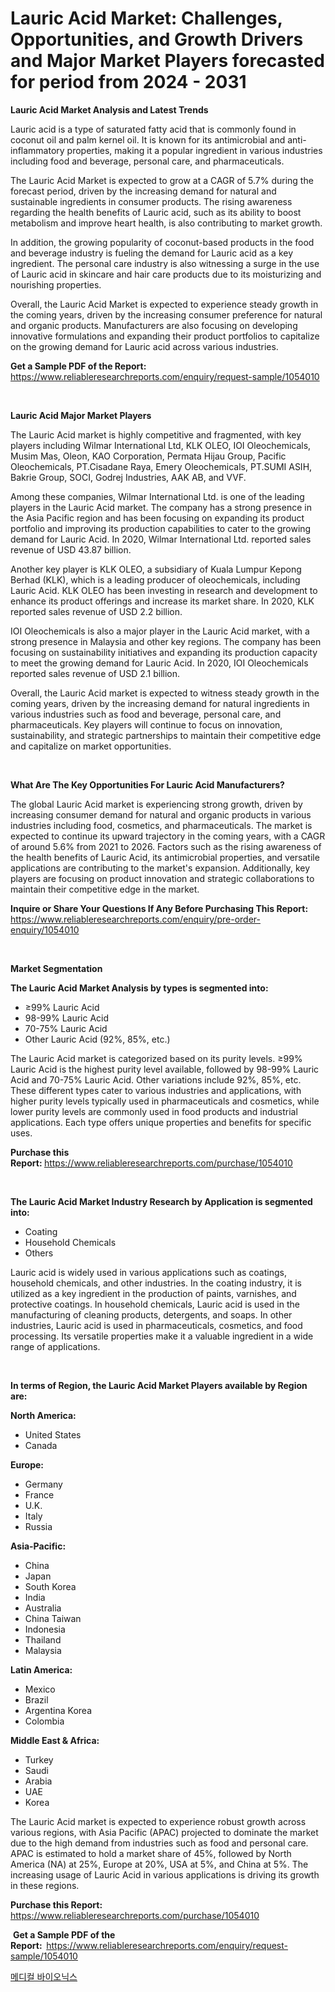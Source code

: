 <p><h1>Lauric Acid Market: Challenges, Opportunities, and Growth Drivers and Major Market Players forecasted for period from 2024 - 2031</h1></p><p><strong>Lauric Acid Market Analysis and Latest Trends</strong></p>
<p><p>Lauric acid is a type of saturated fatty acid that is commonly found in coconut oil and palm kernel oil. It is known for its antimicrobial and anti-inflammatory properties, making it a popular ingredient in various industries including food and beverage, personal care, and pharmaceuticals.</p><p>The Lauric Acid Market is expected to grow at a CAGR of 5.7% during the forecast period, driven by the increasing demand for natural and sustainable ingredients in consumer products. The rising awareness regarding the health benefits of Lauric acid, such as its ability to boost metabolism and improve heart health, is also contributing to market growth.</p><p>In addition, the growing popularity of coconut-based products in the food and beverage industry is fueling the demand for Lauric acid as a key ingredient. The personal care industry is also witnessing a surge in the use of Lauric acid in skincare and hair care products due to its moisturizing and nourishing properties.</p><p>Overall, the Lauric Acid Market is expected to experience steady growth in the coming years, driven by the increasing consumer preference for natural and organic products. Manufacturers are also focusing on developing innovative formulations and expanding their product portfolios to capitalize on the growing demand for Lauric acid across various industries.</p></p>
<p><strong>Get a Sample PDF of the Report:&nbsp;</strong> <a href="https://www.reliableresearchreports.com/enquiry/request-sample/1054010">https://www.reliableresearchreports.com/enquiry/request-sample/1054010</a></p>
<p>&nbsp;</p>
<p><strong>Lauric Acid Major Market Players</strong></p>
<p><p>The Lauric Acid market is highly competitive and fragmented, with key players including Wilmar International Ltd, KLK OLEO, IOI Oleochemicals, Musim Mas, Oleon, KAO Corporation, Permata Hijau Group, Pacific Oleochemicals, PT.Cisadane Raya, Emery Oleochemicals, PT.SUMI ASIH, Bakrie Group, SOCI, Godrej Industries, AAK AB, and VVF.</p><p>Among these companies, Wilmar International Ltd. is one of the leading players in the Lauric Acid market. The company has a strong presence in the Asia Pacific region and has been focusing on expanding its product portfolio and improving its production capabilities to cater to the growing demand for Lauric Acid. In 2020, Wilmar International Ltd. reported sales revenue of USD 43.87 billion.</p><p>Another key player is KLK OLEO, a subsidiary of Kuala Lumpur Kepong Berhad (KLK), which is a leading producer of oleochemicals, including Lauric Acid. KLK OLEO has been investing in research and development to enhance its product offerings and increase its market share. In 2020, KLK reported sales revenue of USD 2.2 billion.</p><p>IOI Oleochemicals is also a major player in the Lauric Acid market, with a strong presence in Malaysia and other key regions. The company has been focusing on sustainability initiatives and expanding its production capacity to meet the growing demand for Lauric Acid. In 2020, IOI Oleochemicals reported sales revenue of USD 2.1 billion.</p><p>Overall, the Lauric Acid market is expected to witness steady growth in the coming years, driven by the increasing demand for natural ingredients in various industries such as food and beverage, personal care, and pharmaceuticals. Key players will continue to focus on innovation, sustainability, and strategic partnerships to maintain their competitive edge and capitalize on market opportunities.</p></p>
<p>&nbsp;</p>
<p><strong>What Are The Key Opportunities For Lauric Acid Manufacturers?</strong></p>
<p><p>The global Lauric Acid market is experiencing strong growth, driven by increasing consumer demand for natural and organic products in various industries including food, cosmetics, and pharmaceuticals. The market is expected to continue its upward trajectory in the coming years, with a CAGR of around 5.6% from 2021 to 2026. Factors such as the rising awareness of the health benefits of Lauric Acid, its antimicrobial properties, and versatile applications are contributing to the market's expansion. Additionally, key players are focusing on product innovation and strategic collaborations to maintain their competitive edge in the market.</p></p>
<p><strong>Inquire or Share Your Questions If Any Before Purchasing This Report:</strong> <a href="https://www.reliableresearchreports.com/enquiry/pre-order-enquiry/1054010">https://www.reliableresearchreports.com/enquiry/pre-order-enquiry/1054010</a></p>
<p>&nbsp;</p>
<p><strong>Market Segmentation</strong></p>
<p><strong>The Lauric Acid Market Analysis by types is segmented into:</strong></p>
<p><ul><li>≥99% Lauric Acid</li><li>98-99% Lauric Acid</li><li>70-75% Lauric Acid</li><li>Other Lauric Acid (92%, 85%, etc.)</li></ul></p>
<p><p>The Lauric Acid market is categorized based on its purity levels. ≥99% Lauric Acid is the highest purity level available, followed by 98-99% Lauric Acid and 70-75% Lauric Acid. Other variations include 92%, 85%, etc. These different types cater to various industries and applications, with higher purity levels typically used in pharmaceuticals and cosmetics, while lower purity levels are commonly used in food products and industrial applications. Each type offers unique properties and benefits for specific uses.</p></p>
<p><strong>Purchase this Report:&nbsp;</strong><a href="https://www.reliableresearchreports.com/purchase/1054010">https://www.reliableresearchreports.com/purchase/1054010</a></p>
<p>&nbsp;</p>
<p><strong>The Lauric Acid Market Industry Research by Application is segmented into:</strong></p>
<p><ul><li>Coating</li><li>Household Chemicals</li><li>Others</li></ul></p>
<p><p>Lauric acid is widely used in various applications such as coatings, household chemicals, and other industries. In the coating industry, it is utilized as a key ingredient in the production of paints, varnishes, and protective coatings. In household chemicals, Lauric acid is used in the manufacturing of cleaning products, detergents, and soaps. In other industries, Lauric acid is used in pharmaceuticals, cosmetics, and food processing. Its versatile properties make it a valuable ingredient in a wide range of applications.</p></p>
<p>&nbsp;</p>
<p><strong>In terms of Region, the Lauric Acid Market Players available by Region are:</strong></p>
<p>
    <p> <strong> North America: </strong>
        <ul>
            <li>United States</li>
            <li>Canada</li>
        </ul>
        </p> 
    <p> <strong> Europe: </strong>
        <ul>
            <li>Germany</li>
            <li>France</li>
            <li>U.K.</li>
            <li>Italy</li>
            <li>Russia</li>
        </ul>
        </p> 
    <p> <strong> Asia-Pacific: </strong>
        <ul>
            <li>China</li>
            <li>Japan</li>
            <li>South Korea</li>
            <li>India</li>
            <li>Australia</li>
            <li>China Taiwan</li>
            <li>Indonesia</li>
            <li>Thailand</li>
            <li>Malaysia</li>
        </ul>
        </p> 
    <p> <strong> Latin America: </strong>
        <ul>
            <li>Mexico</li>
            <li>Brazil</li>
            <li>Argentina Korea</li>
            <li>Colombia</li>
        </ul>
        </p> 
    <p> <strong> Middle East & Africa: </strong>
        <ul>
            <li>Turkey</li>
            <li>Saudi</li>
            <li>Arabia</li>
            <li>UAE</li>
            <li>Korea</li>
        </ul>
    </p>
    </p>
<p><p>The Lauric Acid market is expected to experience robust growth across various regions, with Asia Pacific (APAC) projected to dominate the market due to the high demand from industries such as food and personal care. APAC is estimated to hold a market share of 45%, followed by North America (NA) at 25%, Europe at 20%, USA at 5%, and China at 5%. The increasing usage of Lauric Acid in various applications is driving its growth in these regions.</p></p>
<p><strong>Purchase this Report: </strong><a href="https://www.reliableresearchreports.com/purchase/1054010">https://www.reliableresearchreports.com/purchase/1054010</a></p>
<p>&nbsp;<strong>Get a Sample PDF of the Report:&nbsp;&nbsp;</strong><a href="https://www.reliableresearchreports.com/enquiry/request-sample/1054010">https://www.reliableresearchreports.com/enquiry/request-sample/1054010</a></p>
<p><strong></strong></p>
<p><p><a href="https://github.com/idcefvhkdut6/Market-Research-Report-List-1/blob/main/1566870193992.md">메디컬 바이오닉스</a></p></p>
